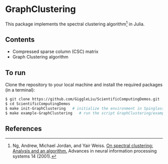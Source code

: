 # GraphClustering

This package implements the spectral clustering algorithm[^Ng2001] in Julia.

## Contents
- Compressed sparse column (CSC) matrix
- Graph Clustering algorithm

## To run

Clone the repository to your local machine and install the required packages (in a terminal):

```bash
$ git clone https://github.com/GiggleLiu/ScientificComputingDemos.git
$ cd ScientificComputingDemos
$ make init-GraphClustering   # initialize the environment in Spinglass and GraphClustering/examples
$ make example-GraphClustering   # run the script GraphClustering/examples/main.jl
```

## References

[^Ng2001]: Ng, Andrew, Michael Jordan, and Yair Weiss. [On spectral clustering: Analysis and an algorithm.](https://papers.nips.cc/paper_files/paper/2001/hash/801272ee79cfde7fa5960571fee36b9b-Abstract.html) Advances in neural information processing systems 14 (2001).
